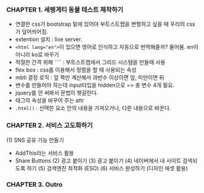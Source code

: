 ### CHAPTER 1. 세렝게티 동물 테스트 제작하기

- 연결한 css가 bootstrap 밑에 있어야 부트스트랩을 변형하고 싶을 때 우리의 css가 덮어씌어짐.
- extention 설치 : live server.
- `<html lang="en">`이 있으면 영어로 인식하고 자동으로 번역해줄까? 물어봄. en이 아니라 ko로 바꾸기
- 적절한 간격 위해 `<body class = "container">``` : 부트스트랩에서 그리드 시스템을 만들때 사용
- flex box : css를 이용해서 정렬을 할 때 사용되는 속성
- mbti 결정 로직 : 앞 쪽만 계산해서 과반수 이상이면 앞, 미만이면 뒤
- 변수를 만들어야 하는데 input타입을 hidden으로 => 총 변수 4개 필요.
- jquery를 안 써봐서 문법이 헷갈린다.
- 태그의 속성을 바꾸어 주는 attr
- `.html()` : 선택한 요소 안의 내용을 가져오거나, 다른 내용으로 바꾼다.

### CHAPTER 2. 서비스 고도화하기

(1) SNS 공유 기능 만들기

- AddThis라는 서비스 활용
- Share Buttons
  (2) 광고 붙이기
  (3) 광고 붙이기
  (4) 네이버에서 내 사이트 검색되도록 하기
  (5) 검색엔진 최적화 (ESO)
  (6) 서비스 완성하기 (디자인 에셋 활용)

### CHAPTER 3. Outro
